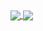 <a href="https://github.com/anuraghazra/github-readme-stats">
  <img align="center" src="https://github-readme-stats.vercel.app/api?username=unstko&count_private=true&show_icons=true&include_all_commits=true&hide_rank=true&disable_animations=true" />
</a>
<a href="https://github.com/anuraghazra/github-readme-stats">
  <img align="center" src="https://github-readme-stats.vercel.app/api/top-langs/?username=unstko&langs_count=3" />
</a>
